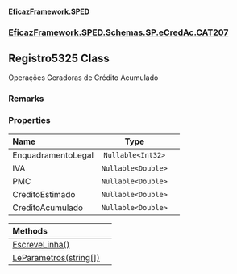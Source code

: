 #### [EficazFramework.SPED](EficazFrameworkSPED.md 'EficazFramework SPED')
### [EficazFramework.SPED.Schemas.SP.eCredAc.CAT207](EficazFramework.SPED.Schemas.SP.eCredAc.CAT207.md 'EficazFramework.SPED.Schemas.SP.eCredAc.CAT207')

## Registro5325 Class

Operações Geradoras de Crédito Acumulado

### Remarks
### Properties

| Name | Type | |
| :--- | :---: | :--- |
| EnquadramentoLegal | `Nullable<Int32>` |  |
| IVA | `Nullable<Double>` |  |
| PMC | `Nullable<Double>` |  |
| CreditoEstimado | `Nullable<Double>` |  |
| CreditoAcumulado | `Nullable<Double>` |  |

| Methods | |
| :--- | :--- |
| [EscreveLinha()](EficazFramework.SPED.Schemas.SP.eCredAc.CAT207/Registro5325/EscreveLinha().md 'EficazFramework.SPED.Schemas.SP.eCredAc.CAT207.Registro5325.EscreveLinha()') | |
| [LeParametros(string[])](EficazFramework.SPED.Schemas.SP.eCredAc.CAT207/Registro5325/LeParametros(string[]).md 'EficazFramework.SPED.Schemas.SP.eCredAc.CAT207.Registro5325.LeParametros(string[])') | |
